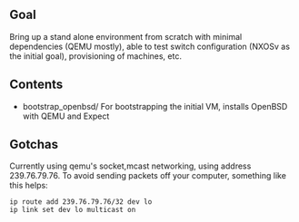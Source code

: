 Goal
----
Bring up a stand alone environment from scratch with minimal dependencies
(QEMU mostly), able to test switch configuration (NXOSv as the initial goal),
provisioning of machines, etc.

Contents
--------
  - bootstrap_openbsd/
    For bootstrapping the initial VM, installs OpenBSD with QEMU and Expect

Gotchas
-------
Currently using qemu's socket,mcast networking, using address 239.76.79.76.
To avoid sending packets off your computer, something like this helps:

```
ip route add 239.76.79.76/32 dev lo
ip link set dev lo multicast on
```
